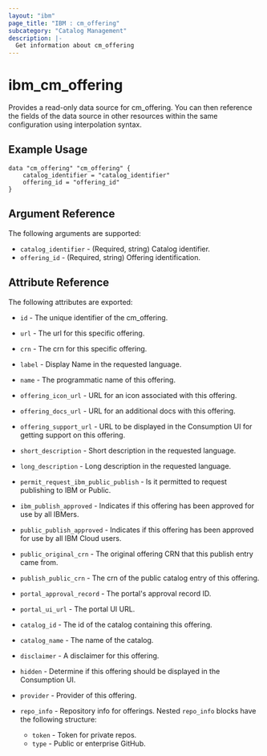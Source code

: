 ```yaml
---
layout: "ibm"
page_title: "IBM : cm_offering"
subcategory: "Catalog Management"
description: |-
  Get information about cm_offering
---
```


# ibm\_cm_offering

Provides a read-only data source for cm_offering. You can then reference the fields of the data source in other resources within the same configuration using interpolation syntax.

## Example Usage

```hcl
data "cm_offering" "cm_offering" {
	catalog_identifier = "catalog_identifier"
	offering_id = "offering_id"
}
```

## Argument Reference

The following arguments are supported:

* `catalog_identifier` - (Required, string) Catalog identifier.
* `offering_id` - (Required, string) Offering identification.

## Attribute Reference

The following attributes are exported:

* `id` - The unique identifier of the cm_offering.

* `url` - The url for this specific offering.

* `crn` - The crn for this specific offering.

* `label` - Display Name in the requested language.

* `name` - The programmatic name of this offering.

* `offering_icon_url` - URL for an icon associated with this offering.

* `offering_docs_url` - URL for an additional docs with this offering.

* `offering_support_url` - URL to be displayed in the Consumption UI for getting support on this offering.

* `short_description` - Short description in the requested language.

* `long_description` - Long description in the requested language.

* `permit_request_ibm_public_publish` - Is it permitted to request publishing to IBM or Public.

* `ibm_publish_approved` - Indicates if this offering has been approved for use by all IBMers.

* `public_publish_approved` - Indicates if this offering has been approved for use by all IBM Cloud users.

* `public_original_crn` - The original offering CRN that this publish entry came from.

* `publish_public_crn` - The crn of the public catalog entry of this offering.

* `portal_approval_record` - The portal's approval record ID.

* `portal_ui_url` - The portal UI URL.

* `catalog_id` - The id of the catalog containing this offering.

* `catalog_name` - The name of the catalog.

* `disclaimer` - A disclaimer for this offering.

* `hidden` - Determine if this offering should be displayed in the Consumption UI.

* `provider` - Provider of this offering.

* `repo_info` - Repository info for offerings. Nested `repo_info` blocks have the following structure:
	* `token` - Token for private repos.
	* `type` - Public or enterprise GitHub.

